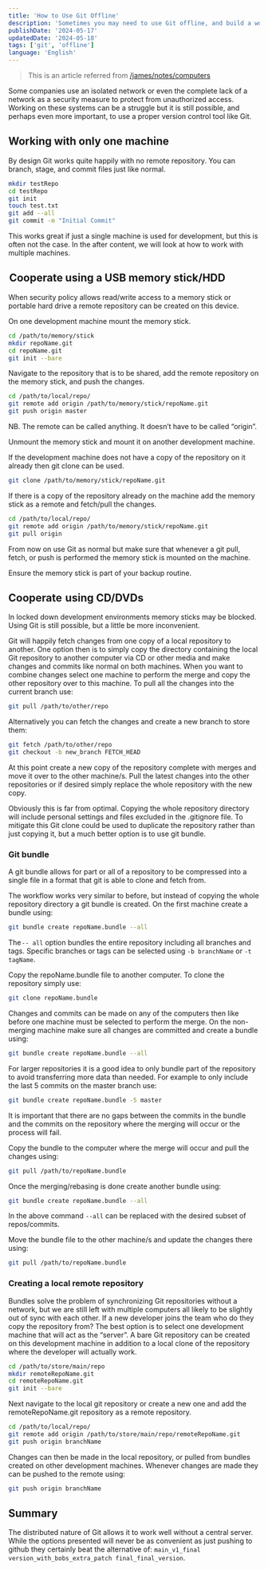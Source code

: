 ```yaml
---
title: 'How to Use Git Offline'
description: 'Sometimes you may need to use Git offline, and build a workflow that works without a central server.'
publishDate: '2024-05-17'
updatedDate: '2024-05-18'
tags: ['git', 'offline']
language: 'English'
---
```


> This is an article referred from [/james/notes/computers](https://www.gibbard.me/using_git_offline/)

Some companies use an isolated network or even the complete lack of a network as a security measure to protect from unauthorized access. Working on these systems can be a struggle but it is still possible, and perhaps even more important, to use a proper version control tool like Git.

## Working with only one machine

By design Git works quite happily with no remote repository. You can branch, stage, and commit files just like normal.

```bash
mkdir testRepo
cd testRepo
git init
touch test.txt
git add --all
git commit -m "Initial Commit"
```

This works great if just a single machine is used for development, but this is often not the case. In the after content, we will look at how to work with multiple machines.

##  Cooperate using a USB memory stick/HDD

When security policy allows read/write access to a memory stick or portable hard drive a remote repository can be created on this device.

On one development machine mount the memory stick.

```bash
cd /path/to/memory/stick
mkdir repoName.git
cd repoName.git
git init --bare
```

Navigate to the repository that is to be shared, add the remote repository on the memory stick, and push the changes.

```bash
cd /path/to/local/repo/
git remote add origin /path/to/memory/stick/repoName.git
git push origin master
```

NB. The remote can be called anything. It doesn’t have to be called “origin”.

Unmount the memory stick and mount it on another development machine.

If the development machine does not have a copy of the repository on it already then git clone can be used.

```bash
git clone /path/to/memory/stick/repoName.git
```

If there is a copy of the repository already on the machine add the memory stick as a remote and fetch/pull the changes.

```bash
cd /path/to/local/repo/
git remote add origin /path/to/memory/stick/repoName.git
git pull origin
```

From now on use Git as normal but make sure that whenever a git pull, fetch, or push is performed the memory stick is mounted on the machine.

Ensure the memory stick is part of your backup routine.

## Cooperate  using CD/DVDs

In locked down development environments memory sticks may be blocked. Using Git is still possible, but a little be more inconvenient.

Git will happily fetch changes from one copy of a local repository to another. One option then is to simply copy the directory containing the local Git repository to another computer via CD or other media and make changes and commits like normal on both machines. When you want to combine changes select one machine to perform the merge and copy the other repository over to this machine. To pull all the changes into the current branch use:

```bash
git pull /path/to/other/repo
```

Alternatively you can fetch the changes and create a new branch to store them:

```bash
git fetch /path/to/other/repo
git checkout -b new_branch FETCH_HEAD
```

At this point create a new copy of the repository complete with merges and move it over to the other machine/s. Pull the latest changes into the other repositories or if desired simply replace the whole repository with the new copy.

Obviously this is far from optimal. Copying the whole repository directory will include personal settings and files excluded in the .gitignore file. To mitigate this Git clone could be used to duplicate the repository rather than just copying it, but a much better option is to use git bundle.

### Git bundle

A git bundle allows for part or all of a repository to be compressed into a single file in a format that git is able to clone and fetch from.

The workflow works very similar to before, but instead of copying the whole repository directory a git bundle is created. On the first machine create a bundle using:

```bash
git bundle create repoName.bundle --all
```

The `-- all` option bundles the entire repository including all branches and tags. Specific branches or tags can be selected using `-b branchName` or `-t tagName`.

Copy the repoName.bundle file to another computer. To clone the repository simply use:

```bash
git clone repoName.bundle
```

Changes and commits can be made on any of the computers then like before one machine must be selected to perform the merge. On the non-merging machine make sure all changes are committed and create a bundle using:

```bash
git bundle create repoName.bundle --all
```

For larger repositories it is a good idea to only bundle part of the repository to avoid transferring more data than needed. For example to only include the last 5 commits on the master branch use:

```bash
git bundle create repoName.bundle -5 master
```

It is important that there are no gaps between the commits in the bundle and the commits on the repository where the merging will occur or the process will fail.

Copy the bundle to the computer where the merge will occur and pull the changes using:

```bash
git pull /path/to/repoName.bundle
```

Once the merging/rebasing is done create another bundle using:

```bash
git bundle create repoName.bundle --all
```

In the above command `--all` can be replaced with the desired subset of repos/commits.

Move the bundle file to the other machine/s and update the changes there using:

```bash
git pull /path/to/repoName.bundle
```

### Creating a local remote repository

Bundles solve the problem of synchronizing Git repositories without a network, but we are still left with multiple computers all likely to be slightly out of sync with each other. If a new developer joins the team who do they copy the repository from? The best option is to select one development machine that will act as the “server”. A bare Git repository can be created on this development machine in addition to a local clone of the repository where the developer will actually work.

```bash
cd /path/to/store/main/repo
mkdir remoteRepoName.git
cd remoteRepoName.git
git init --bare
```

Next navigate to the local git repository or create a new one and add the remoteRepoName.git repository as a remote repository.

```bash
cd /path/to/local/repo/
git remote add origin /path/to/store/main/repo/remoteRepoName.git
git push origin branchName
```

Changes can then be made in the local repository, or pulled from bundles created on other development machines. Whenever changes are made they can be pushed to the remote using:

```bash
git push origin branchName
```

## Summary

The distributed nature of Git allows it to work well without a central server. While the options presented will never be as convenient as just pushing to github they certainly beat the alternative of: `main_v1_final version_with_bobs_extra_patch final_final_version`.
